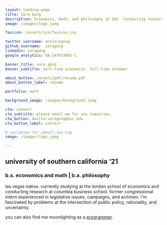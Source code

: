 ```yaml
---
layout: landing-page
title: Sara Gong
description: Economics, math, and philosophy at USC. Conducting research on entrepreneurial decision-making at Columbia Business School. Los Angeles, California.
image: /images/logo.jpeg

favicon: /assets/ico/favicon.ico

twitter_username: notsaragong
github_username:  saragong
linkedin: saragong
google_analytics: UA-147633665-1

banner_title: sara gong
banner_subtitle: part-time economist, full-time dreamer

about_button: /assets/pdf/resume.pdf
about_button_label: resume

portfolio: work

background_image: /images/background.jpeg

cta: connect
cta_subtitle: please email me for any inquiries.
cta_button: mailto:saragong@usc.edu
cta_button_label: contact

# variables for jekyll-seo-tag
image: /images/logo.jpeg

---
```


## university of southern california ‘21
### b.s. economics and math | b.a. philosophy

las vegas native. currently studying at the london school of economics and conducting research at columbia business school. former congressional intern experienced in legislative issues, campaigns, and activism. i'm fascinated by problems at the intersection of public policy, rationality, and uncertainty.  

you can also find me moonlighting as a [programmer](https://github.com/saragong).
